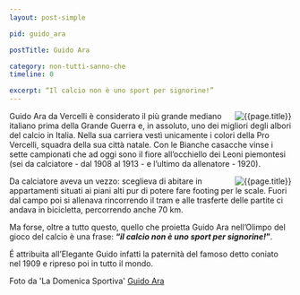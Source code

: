 ```yaml
---
layout: post-simple

pid: guido_ara

postTitle: Guido Ara

category: non-tutti-sanno-che
timeline: 0

excerpt: “Il calcio non è uno sport per signorine!”
---
```

<img class="responsive-img border margin-1em w50 hidden-xs" src="http://www.magliarossonera.it/protagonisti/img_allA/ara6.jpg" alt="{{page.title}}" align="right">

Guido Ara da Vercelli è considerato il più grande mediano italiano prima della Grande Guerra e, in assoluto, uno dei migliori degli albori del calcio in Italia. Nella sua carriera vestì unicamente i colori della Pro Vercelli, squadra della sua città natale. Con le Bianche casacche vinse i sette campionati che ad oggi sono il fiore all’occhiello dei Leoni piemontesi (sei da calciatore - dal 1908 al 1913 -  e l’ultimo da allenatore - 1920).

<img class="responsive-img border margin-1em w50 hidden-sm hidden-md hidden-lg" src="http://www.magliarossonera.it/protagonisti/img_allA/ara6.jpg" alt="{{page.title}}" align="right">

Da calciatore aveva un vezzo: sceglieva di abitare in appartamenti situati ai piani alti pur di potere fare footing per le scale. Fuori dal campo poi si allenava  rincorrendo il tram e alle trasferte delle partite ci andava in bicicletta, percorrendo anche 70 km.

Ma forse, oltre a tutto questo, quello che proietta Guido Ara nell’Olimpo del gioco del calcio è una frase: **“_il calcio non è uno sport per signorine!_”**.

É attribuita all’Elegante Guido infatti la paternità del famoso detto coniato nel 1909 e ripreso poi in tutto il mondo.

<div class="post-disclaimer">
Foto da 'La Domenica Sportiva' <a title="La domenica sportiva" href="http://www.magliarossonera.it/protagonisti/All-Ara.html" target="_blank">Guido Ara</a>
</div>
